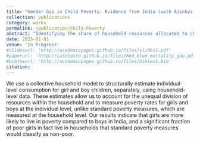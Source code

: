 ```yaml
---
title: "Gender Gap in Child Poverty: Evidence from India (with Ajinkya Keskar)"
collection: publications
category: works
permalink: /publication/Child-Poverty
abstract: "Identifying the share of household resources allocated to children is challenging because consumption data are typically measured at the household level, making it difficult to distinguish individual consumption, especially for shared goods. To address this, we leverage data on private assignable goods available for each child, enabling us to analyze boys and girls as distinct entities and estimate individual-level poverty rates. Using data from India, we examine how resource allocation differs between boys and girls across families with varying poverty levels. Our findings reveal that standard poverty indices underestimate the true extent of poverty among girls."
date: 2025-01-01
venue: 'In Progress'
#slidesurl: 'http://academicpages.github.io/files/slides1.pdf'
#paperurl: 'http://casetatro.github.io/files/Red_blue_mortality_gap.pdf'
#bibtexurl: 'http://academicpages.github.io/files/bibtex1.bib'
citation: 
---
```


We use a collective household model to structurally estimate individual-level consumption for girl and boy children, separately, using household-level data. These estimates allow us to account for the unequal division of resources within the household and to measure poverty rates for girls and boys at the individual level, unlike standard poverty measures, which are measured at the household level. Our results indicate that girls are more likely to live in poverty compared to boys in India, and a significant fraction of poor girls in fact live in households that standard poverty measures would classify as non-poor. 




